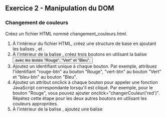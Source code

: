## Exercice 2 - Manipulation du DOM

### Changement de couleurs 
Créez un fichier HTML nommé changement_couleurs.html.
1. À l'intérieur du fichier HTML, créez une structure de base en ajoutant les balises <html>, <head> et <body>.
2. À l'intérieur de la balise <body>, créez trois boutons en utilisant la balise <button> avec les textes "Rouge", "Vert" et "Bleu".
3. Ajoutez un identifiant unique à chaque bouton. Par exemple, attribuez l'identifiant "rouge-btn" au bouton "Rouge", "vert-btn" au bouton "Vert" et "bleu-btn" au bouton "Bleu".
4. Ajoutez un attribut onclick à chaque bouton pour appeler une fonction JavaScript correspondante lorsqu'il est cliqué. Par exemple, pour le bouton "Rouge", vous pouvez ajouter onclick="changerCouleur('red')". Répétez cette étape pour les deux autres boutons en utilisant les couleurs appropriées.
5. À l'intérieur de la balise <head>, ajoutez une balise <script> pour inclure le code JavaScript.
6. Dans la balise <script>, définissez la fonction changerCouleur(couleur) qui prend en paramètre la couleur sélectionnée.
7. À l'intérieur de la fonction changerCouleur(couleur), utilisez document.body.style.backgroundColor pour changer la couleur de fond de la page en utilisant la couleur passée en paramètre.
8. Enregistrez le fichier HTML et ouvrez-le dans un navigateur. Vous devriez voir les trois boutons. Lorsque vous cliquez sur l'un des boutons, la couleur de fond de la page doit changer en fonction de la couleur sélectionnée.

### Menu dynamique
Créez un fichier HTML nommé menu_dynamique.html.
1. À l'intérieur du fichier HTML, créez une structure de base en ajoutant les balises <html>, <head> et <body>.
2. À l'intérieur de la balise <body>, créez un bouton avec le texte "Menu".
3. Ajoutez un identifiant unique au bouton, par exemple, attribuez l'identifiant "menu-btn" au bouton.
4. Ajoutez un attribut onclick au bouton pour appeler une fonction JavaScript lorsque le bouton est cliqué. Par exemple, vous pouvez ajouter onclick="toggleMenu()".
5. À l'intérieur de la balise <head>, ajoutez une balise <script> pour inclure le code JavaScript.
6. Dans la balise <script>, définissez la fonction toggleMenu().
7. À l'intérieur de la fonction toggleMenu(), utilisez document.getElementById pour récupérer l'élément du menu (par exemple, <ul>).
8. Utilisez la propriété style.display de l'élément du menu pour changer sa visibilité. Si style.display est initialement défini sur "none", changez-le en "block" pour afficher le menu. Sinon, changez-le en "none" pour masquer le menu.
9. Enregistrez le fichier HTML et ouvrez-le dans un navigateur. Lorsque vous cliquez sur le bouton "Menu", le menu doit s'afficher ou se cacher en fonction de son état actuel.

### Déplacement d'images
Créez un fichier HTML nommé deplacement_images.html.

1. À l'intérieur du fichier HTML, créez une structure de base en ajoutant les balises <html>, <head> et <body>.
2. À l'intérieur de la balise <body>, ajoutez une balise <img> pour afficher une image de votre choix. Assurez-vous d'attribuer un identifiant unique à l'image, par exemple, attribuez l'identifiant "image" à l'élément <img>.
3. Ajoutez deux boutons avec les textes "Gauche" et "Droite".
4. Attribuez un identifiant unique à chaque bouton, par exemple, attribuez l'identifiant "gauche-btn" au bouton "Gauche" et "droite-btn" au bouton "Droite".
5. Ajoutez un attribut onclick à chaque bouton pour appeler une fonction JavaScript correspondante lorsqu'il est cliqué. Par exemple, pour le bouton "Gauche", vous pouvez ajouter onclick="deplacerImage('gauche')". Répétez cette étape pour le bouton "Droite" en utilisant 'droite' comme paramètre.
6. À l'intérieur de la balise <head>, ajoutez une balise <script> pour inclure le code JavaScript.
7. Dans la balise <script>, définissez la fonction deplacerImage(direction) qui prend en paramètre la direction du déplacement.
8. À l'intérieur de la fonction deplacerImage(direction), utilisez document.getElementById pour récupérer l'élément de l'image.
9. Utilisez la propriété style.left de l'élément de l'image pour modifier sa position horizontale. Par exemple, si la direction est "gauche", vous pouvez déplacer l'image de 50 pixels vers la gauche en utilisant -= 50. Si la direction est "droite", vous pouvez déplacer l'image de 50 pixels vers la droite en utilisant += 50.
10. Enregistrez le fichier HTML et ouvrez-le dans un navigateur. Lorsque vous cliquez sur les boutons "Gauche" et "Droite", l'image doit se déplacer horizontalement en conséquence.

### Modification d'attributs
Créez un fichier HTML nommé modification_attributs.html.
1. À l'intérieur du fichier HTML, créez une structure de base en ajoutant les balises <html>, <head> et <body>.
2. À l'intérieur de la balise <body>, créez une liste d'éléments en utilisant la balise <ul>. Ajoutez plusieurs éléments <li> à l'intérieur de la balise <ul>. Vous pouvez mettre n'importe quel texte dans les éléments de la liste.
3. Ajoutez un bouton avec le texte "Gras".
4. Attribuez un identifiant unique au bouton, par exemple, attribuez l'identifiant "gras-btn" au bouton.
5. Ajoutez un attribut onclick au bouton pour appeler une fonction JavaScript lorsque le bouton est cliqué. Par exemple, vous pouvez ajouter onclick="modifierAttributGras()".
6. À l'intérieur de la balise <head>, ajoutez une balise <script> pour inclure le code JavaScript.
7. Dans la balise <script>, définissez la fonction modifierAttributGras().
8. À l'intérieur de la fonction modifierAttributGras(), utilisez document.querySelectorAll pour récupérer tous les éléments de la liste.
9. Parcourez les éléments de la liste à l'aide d'une boucle et utilisez la propriété style.fontWeight pour changer le style en gras ("bold") ou normal ("normal") en fonction de l'état actuel.
10. Enregistrez le fichier HTML et ouvrez-le dans un navigateur. Lorsque vous cliquez sur le bouton "Gras", tous les éléments de la liste doivent être affichés en gras ou revenir à un style normal.

### Manipulation avec querySelectorAll
Créez un fichier HTML nommé manipulation_query_selector_all.html.
1. À l'intérieur du fichier HTML, créez une structure de base en ajoutant les balises <html>, <head> et <body>.
2. À l'intérieur de la balise <body>, créez plusieurs éléments ayant la même classe. Par exemple, vous pouvez utiliser des balises <div> avec une classe "element".
3. Ajoutez un bouton avec le texte "Changer de couleur".
4. Attribuez un identifiant unique au bouton, par exemple, attribuez l'identifiant "couleur-btn" au bouton.
5. Ajoutez un attribut onclick au bouton pour appeler une fonction JavaScript lorsque le bouton est cliqué. Par exemple, vous pouvez ajouter onclick="changerCouleurElements()".
6. À l'intérieur de la balise <head>, ajoutez une balise <script> pour inclure le code JavaScript.
7. Dans la balise <script>, définissez la fonction changerCouleurElements().
8. À l'intérieur de la fonction changerCouleurElements(), utilisez document.querySelectorAll pour récupérer tous les éléments ayant la classe "element".
9. Parcourez les éléments récupérés à l'aide d'une boucle et utilisez la propriété style.backgroundColor pour changer la couleur de fond en utilisant la couleur de votre choix.
10. Enregistrez le fichier HTML et ouvrez-le dans un navigateur. Lorsque vous cliquez sur le bouton "Changer de couleur", tous les éléments ayant la classe "element" doivent changer de couleur de fond.